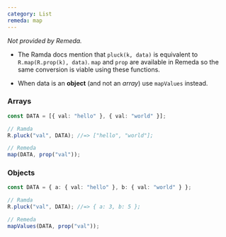 ```yaml
---
category: List
remeda: map
---
```


_Not provided by Remeda._

- The Ramda docs mention that `pluck(k, data)` is equivalent to
  `R.map(R.prop(k), data)`. `map` and `prop` are available in Remeda so the same
  conversion is viable using these functions.

- When data is an **object** (and not an _array_) use `mapValues` instead.

### Arrays

```ts
const DATA = [{ val: "hello" }, { val: "world" }];

// Ramda
R.pluck("val", DATA); //=> ["hello", "world"];

// Remeda
map(DATA, prop("val"));
```

### Objects

```ts
const DATA = { a: { val: "hello" }, b: { val: "world" } };

// Ramda
R.pluck("val", DATA); //=> { a: 3, b: 5 };

// Remeda
mapValues(DATA, prop("val"));
```
